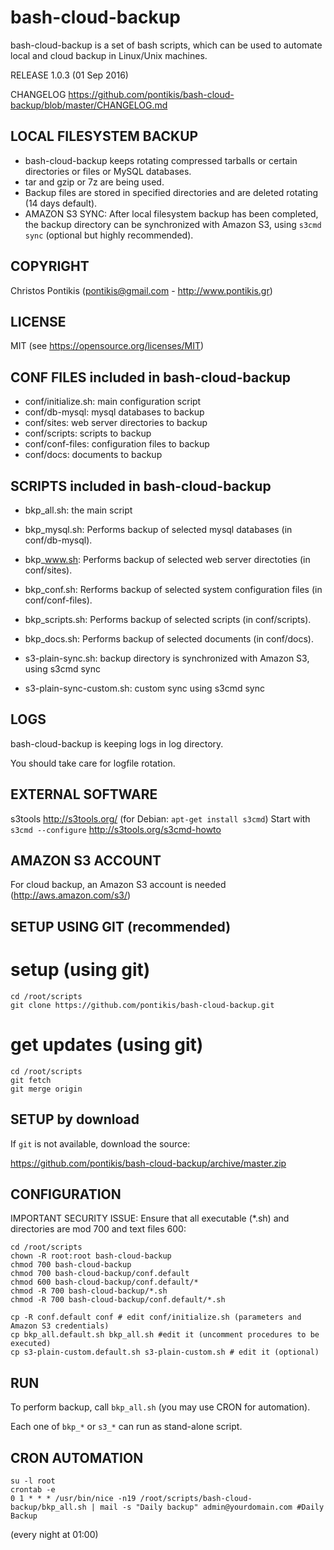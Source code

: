 bash-cloud-backup
=================

bash-cloud-backup is a set of bash scripts, which can be used to automate local and cloud backup in Linux/Unix machines.

RELEASE 1.0.3 (01 Sep 2016)

CHANGELOG https://github.com/pontikis/bash-cloud-backup/blob/master/CHANGELOG.md

LOCAL FILESYSTEM BACKUP
-----------------------

* bash-cloud-backup keeps rotating compressed tarballs or certain directories or files or MySQL databases.
* tar and gzip or 7z are being used.
* Backup files are stored in specified directories and are deleted rotating (14 days default).
* AMAZON S3 SYNC: After local filesystem backup has been completed, the backup directory can be synchronized with Amazon S3, using ``s3cmd sync`` (optional but highly recommended).

COPYRIGHT
---------
Christos Pontikis (pontikis@gmail.com -  http://www.pontikis.gr)

LICENSE
-------
MIT (see https://opensource.org/licenses/MIT)

CONF FILES included in bash-cloud-backup
----------------------------------------

* conf/initialize.sh: main configuration script
* conf/db-mysql: mysql databases to backup
* conf/sites: web server directories to backup
* conf/scripts: scripts to backup
* conf/conf-files: configuration files to backup
* conf/docs: documents to backup


SCRIPTS included in bash-cloud-backup
-------------------------------------

* bkp_all.sh: the main script

* bkp_mysql.sh: Performs backup of selected mysql databases (in conf/db-mysql).
* bkp_www.sh: Performs backup of selected web server directoties (in conf/sites).
* bkp_conf.sh: Rerforms backup of selected system configuration files (in conf/conf-files).
* bkp_scripts.sh: Performs backup of selected scripts (in conf/scripts).
* bkp_docs.sh: Performs backup of selected documents (in conf/docs).

* s3-plain-sync.sh: backup directory is synchronized with Amazon S3, using s3cmd sync
* s3-plain-sync-custom.sh: custom sync using s3cmd sync


LOGS
----
bash-cloud-backup is keeping logs in log directory.

You should take care for logfile rotation.

EXTERNAL SOFTWARE
-----------------

s3tools http://s3tools.org/ (for Debian: ``apt-get install s3cmd``) Start with ``s3cmd --configure``  http://s3tools.org/s3cmd-howto

AMAZON S3 ACCOUNT
-----------------

For cloud backup, an Amazon S3 account is needed (http://aws.amazon.com/s3/)

SETUP USING GIT (recommended)
-----------------------------
# setup (using git)
    cd /root/scripts
    git clone https://github.com/pontikis/bash-cloud-backup.git

# get updates (using git)
    cd /root/scripts
    git fetch
    git merge origin

SETUP by download
-----------------
If ``git`` is not available, download the source:

https://github.com/pontikis/bash-cloud-backup/archive/master.zip

CONFIGURATION
-------------

IMPORTANT SECURITY ISSUE: Ensure that all executable (*.sh) and directories are mod 700 and text files 600:

    cd /root/scripts
    chown -R root:root bash-cloud-backup
    chmod 700 bash-cloud-backup
    chmod 700 bash-cloud-backup/conf.default
    chmod 600 bash-cloud-backup/conf.default/*
    chmod -R 700 bash-cloud-backup/*.sh
    chmod -R 700 bash-cloud-backup/conf.default/*.sh

    cp -R conf.default conf # edit conf/initialize.sh (parameters and Amazon S3 credentials)
    cp bkp_all.default.sh bkp_all.sh #edit it (uncomment procedures to be executed)
    cp s3-plain-custom.default.sh s3-plain-custom.sh # edit it (optional)

RUN
---

To perform backup, call ``bkp_all.sh`` (you may use CRON for automation).

Each one of ``bkp_*`` or ``s3_*`` can run as stand-alone script.

CRON AUTOMATION
---------------

    su -l root
    crontab -e
    0 1 * * * /usr/bin/nice -n19 /root/scripts/bash-cloud-backup/bkp_all.sh | mail -s "Daily backup" admin@yourdomain.com #Daily Backup

(every night at 01:00)